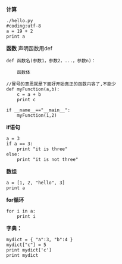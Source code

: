 **计算**
```
./hello.py
#coding:utf-8
a = 19 + 2
print a
```

**函数**
声明函数用def
```
def 函数名(参数1，参数2，...，参数n)：

    函数体
    
//冒号的意思就是下面好开始真正的函数内容了,不能少
def myFunction(a,b):
    c = a + b
    print c

if __name__=="__main__":
    myFunction(1,2)
```

**if语句**
```
a = 3
if a == 3:
    print "it is three"
else:
    print "it is not three"
```

**数组**
```
a = [1, 2, "hello", 3]
print a
```

**for循环**
```
for i in a:
    print i
```

**字典：**
```
mydict = { "a":3, "b":4 }
mydict["c"] = 5
print mydict['c']
print mydict
```